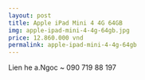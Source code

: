 ```yaml
---
layout: post
title: Apple iPad Mini 4 4G 64GB
img: apple-ipad-mini-4-4g-64gb.jpg
price: 12.860.000 vnd
permalink: apple-ipad-mini-4-4g-64gb
---
```

Lien he a.Ngoc ~ 090 719 88 197
